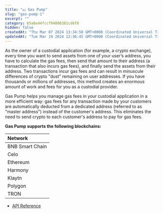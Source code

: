 ```yaml
---
title: "💶 Gas Pump"
slug: "gas-pump-1"
excerpt: ""
category: 65a8e44fccf94800381cd6f8
hidden: false
createdAt: "Thu Mar 07 2024 13:34:58 GMT+0000 (Coordinated Universal Time)"
updatedAt: "Tue Mar 19 2024 12:36:45 GMT+0000 (Coordinated Universal Time)"
---
```

As the owner of a custodial application (for example, a crypto exchange), every time you want to send assets from one of your user’s address, you have to calculate the gas fees, then send that amount to their address (a transaction that also incurs gas fees), and finally send the assets from their address. Two transactions incur gas fees and can result in minuscule differences of crypto "dust" remaining on user addresses. If you have thousands or millions of addresses, this method creates an enormous amount of work and fees for you as a custodial provider.

Gas Pump helps you manage gas fees in your custodial application in a more efficient way: gas fees for any transaction made by your customers are automatically deducted from a dedicated address (referred to as "master address") instead of the customer's address. This eliminates the need to send crypto to each customer's address to pay for gas fees.

**Gas Pump supports the following blockchains:**

| Network         |
| :-------------- |
| BNB Smart Chain |
| Celo            |
| Ethereum        |
| Harmony         |
| Klaytn          |
| Polygon         |
| TRON            |

- [API Reference](/reference/precalculategaspumpaddresses)
